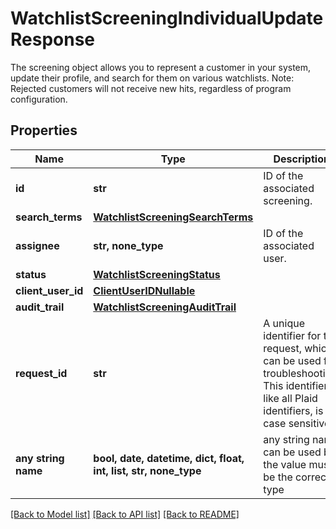 # WatchlistScreeningIndividualUpdateResponse

The screening object allows you to represent a customer in your system, update their profile, and search for them on various watchlists. Note: Rejected customers will not receive new hits, regardless of program configuration.

## Properties
Name | Type | Description | Notes
------------ | ------------- | ------------- | -------------
**id** | **str** | ID of the associated screening. | 
**search_terms** | [**WatchlistScreeningSearchTerms**](WatchlistScreeningSearchTerms.md) |  | 
**assignee** | **str, none_type** | ID of the associated user. | 
**status** | [**WatchlistScreeningStatus**](WatchlistScreeningStatus.md) |  | 
**client_user_id** | [**ClientUserIDNullable**](ClientUserIDNullable.md) |  | 
**audit_trail** | [**WatchlistScreeningAuditTrail**](WatchlistScreeningAuditTrail.md) |  | 
**request_id** | **str** | A unique identifier for the request, which can be used for troubleshooting. This identifier, like all Plaid identifiers, is case sensitive. | 
**any string name** | **bool, date, datetime, dict, float, int, list, str, none_type** | any string name can be used but the value must be the correct type | [optional]

[[Back to Model list]](../README.md#documentation-for-models) [[Back to API list]](../README.md#documentation-for-api-endpoints) [[Back to README]](../README.md)


